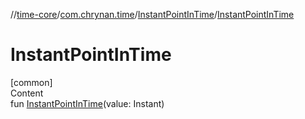 //[time-core](../../../index.md)/[com.chrynan.time](../index.md)/[InstantPointInTime](index.md)/[InstantPointInTime](-instant-point-in-time.md)



# InstantPointInTime  
[common]  
Content  
fun [InstantPointInTime](-instant-point-in-time.md)(value: Instant)  



